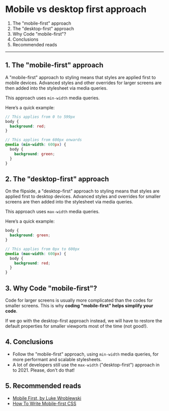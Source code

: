 # Mobile vs desktop first approach

1. The "mobile-first" approach
2. The "desktop-first" approach
3. Why Code "mobile-first"?
4. Conclusions
5. Recommended reads

---

## 1. The "mobile-first" approach

A "mobile-first" approach to styling means that styles are applied first to mobile devices. Advanced styles and other overrides for larger screens are then added into the stylesheet via media queries.

This approach uses `min-width` media queries.

Here’s a quick example:

```scss
// This applies from 0 to 599px
body {
  background: red;
}

// This applies from 600px onwards
@media (min-width: 600px) {
  body {
    background: green;
  }
}
```

## 2. The "desktop-first" approach

On the flipside, a "desktop-first" approach to styling means that styles are applied first to desktop devices. Advanced styles and overrides for smaller screens are then added into the stylesheet via media queries.

This approach uses `max-width` media queries.

Here’s a quick example:

```scss
body {
  background: green;
}

// This applies from 0px to 600px
@media (max-width: 600px) {
  body {
    background: red;
  }
}
```

## 3. Why Code "mobile-first"?

Code for larger screens is usually more complicated than the codes for smaller screens. This is why **coding "mobile-first" helps simplify your code**.

If we go with the desktop-first approach instead, we will have to restore the default properties for smaller viewports most of the time (not good!).

## 4. Conclusions

- Follow the "mobile-first" approach, using `min-width` media queries, for more performant and scalable stylesheets.
- A lot of developers still use the `max-width` ("desktop-first") approach in to 2021. Please, don't do that!

## 5. Recommended reads

- [Mobile First, by Luke Wroblewski](http://mobile-first.abookapart.com/)
- [How To Write Mobile-first CSS](https://zellwk.com/blog/how-to-write-mobile-first-css/)
